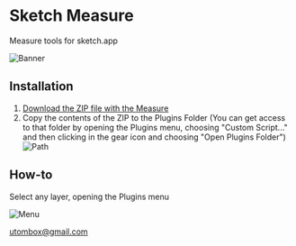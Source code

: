 Sketch Measure
======

Measure tools for sketch.app

![Banner](http://file.is26.com/wp-image/2014/04/sketch-measure-banner700.png)

Installation
--------
1. [Download the ZIP file with the Measure](https://github.com/utom/sketch-measure/archive/master.zip)
2. Copy the contents of the ZIP to the Plugins Folder (You can get access to that folder by opening the Plugins menu, choosing "Custom Script..." and then clicking in the gear icon and choosing "Open Plugins Folder")
![Path](http://file.is26.com/wp-image/2014/04/sketch-measure-path.png)

How-to
------

Select any layer, opening the Plugins menu

![Menu](http://file.is26.com/wp-image/2014/04/sketch-measure-menu.png?update)



utombox@gmail.com
